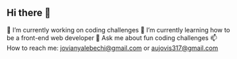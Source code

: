 ## Hi there 👋
 🔭 I’m currently working on coding challenges
 🌱 I’m currently learning how to be a front-end web developer
 💬 Ask me about fun coding challenges
 📫 How to reach me: jovianyalebechi@gmail.com or aujovis317@gmail.com
